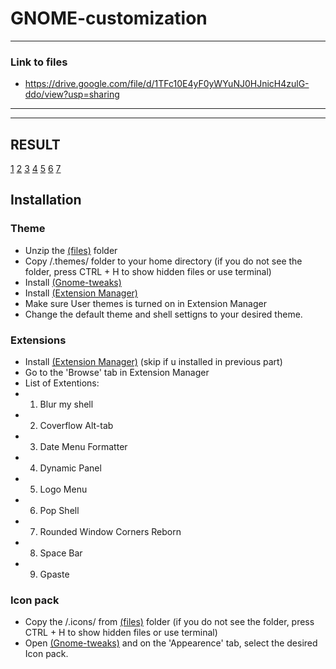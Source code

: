 # GNOME-customization
---
### Link to files
- https://drive.google.com/file/d/1TFc10E4yF0yWYuNJ0HJnicH4zulG-ddo/view?usp=sharing
---
---
## RESULT
[1](https://cloud-8311tttub-hack-club-bot.vercel.app/6screenshot_from_2024-11-30_19-25-38.png)
[2](https://cloud-8311tttub-hack-club-bot.vercel.app/5screenshot_from_2024-11-30_19-25-04.png)
[3](https://cloud-8311tttub-hack-club-bot.vercel.app/4screenshot_from_2024-11-30_19-22-02.png)
[4](https://cloud-8311tttub-hack-club-bot.vercel.app/3screenshot_from_2024-11-30_19-21-25.png)
[5](https://cloud-8311tttub-hack-club-bot.vercel.app/2screenshot_from_2024-11-30_19-20-52.png)
[6](https://cloud-8311tttub-hack-club-bot.vercel.app/1screenshot_from_2024-11-30_19-20-24.png)
[7](https://cloud-8311tttub-hack-club-bot.vercel.app/0screenshot_from_2024-09-24_20-29-34.png)

## Installation
### Theme
- Unzip the [(files)](https://drive.google.com/file/d/1TFc10E4yF0yWYuNJ0HJnicH4zulG-ddo/view?usp=sharing) folder
- Copy /.themes/ folder to your home directory (if you do not see the folder, press CTRL + H to show hidden files or use terminal)
- Install [(Gnome-tweaks)](https://itsfoss.com/gnome-tweak-tool/)
- Install [(Extension Manager)](https://itsfoss.com/extension-manager/)
- Make sure User themes is turned on in Extension Manager
- Change the default theme and shell settigns to your desired theme.


### Extensions
- Install [(Extension Manager)](https://itsfoss.com/extension-manager/) (skip if u installed in previous part)
- Go to the 'Browse' tab in Extension Manager
- List of Extentions:
- 1. Blur my shell
- 2. Coverflow Alt-tab
- 3. Date Menu Formatter
- 4. Dynamic Panel
- 5. Logo Menu
- 6. Pop Shell
- 7. Rounded Window Corners Reborn
- 8. Space Bar
- 9. Gpaste

### Icon pack
- Copy the /.icons/ from [(files)](https://drive.google.com/file/d/1TFc10E4yF0yWYuNJ0HJnicH4zulG-ddo/view?usp=sharing) folder (if you do not see the folder, press CTRL + H to show hidden files or use terminal)
- Open [(Gnome-tweaks)](https://itsfoss.com/gnome-tweak-tool/) and on the 'Appearence' tab, select the desired Icon pack.
